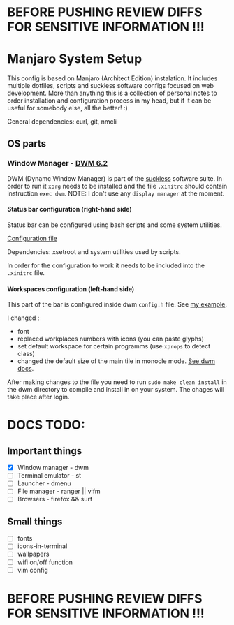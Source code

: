 # BEFORE PUSHING REVIEW DIFFS FOR SENSITIVE INFORMATION !!!

# Manjaro System Setup 

This config is based on Manjaro (Architect Edition) instalation. It includes multiple dotfiles, scripts and suckless software configs focused on web development. More than anything this is a collection of personal notes to order installation and configuration process in my head, but if it can be useful for somebody else, all the better! :)

General dependencies: curl, git, nmcli

## OS parts

### Window Manager - [DWM 6.2](https://dwm.suckless.org/)

DWM (Dynamc Window Manager) is part of the [suckless](https://suckless.org/philosophy/) software suite. In order to run it `xorg` needs to be installed and the file `.xinitrc` should contain instruction `exec dwm`. 
NOTE: I don't use any `display manager` at the moment.  

#### Status bar configuration (right-hand side)
Status bar can be configured using bash scripts and some system utilities.

[Configuration file](./dwm_status)

Dependencies: xsetroot and system utilities used by scripts.

In order for the configuration to work it needs to be included into the `.xinitrc` file.

#### Workspaces configuration (left-hand side)
This part of the bar is configured inside dwm `config.h` file. See [my example](./dotfiles/dwm.config.h). 

I changed :
* font
* replaced workplaces numbers with icons (you can paste glyphs)
* set default workspace for certain programms (use `xprops` to detect class)
* changed the default size of the main tile in monocle mode. [See dwm docs](https://dwm.suckless.org/tutorial/).

After making changes to the file you need to run `sudo make clean install` in the dwm directory to compile and install in on your system. The chages will take place after login.

# DOCS TODO:
## Important things
- [x] Window manager - dwm
- [ ] Terminal emulator - st
- [ ] Launcher - dmenu
- [ ] File manager - ranger || vifm
- [ ] Browsers - firefox && surf

## Small things
- [ ] fonts
- [ ] icons-in-terminal
- [ ] wallpapers
- [ ] wifi on/off function
- [ ] vim config

# BEFORE PUSHING REVIEW DIFFS FOR SENSITIVE INFORMATION !!!
